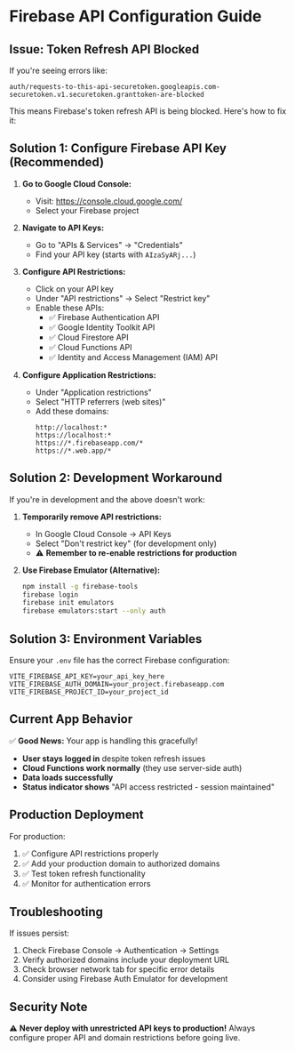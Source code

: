 # Firebase API Configuration Guide

## Issue: Token Refresh API Blocked

If you're seeing errors like:
```
auth/requests-to-this-api-securetoken.googleapis.com-securetoken.v1.securetoken.granttoken-are-blocked
```

This means Firebase's token refresh API is being blocked. Here's how to fix it:

## Solution 1: Configure Firebase API Key (Recommended)

1. **Go to Google Cloud Console:**
   - Visit: https://console.cloud.google.com/
   - Select your Firebase project

2. **Navigate to API Keys:**
   - Go to "APIs & Services" → "Credentials"
   - Find your API key (starts with `AIzaSyARj...`)

3. **Configure API Restrictions:**
   - Click on your API key
   - Under "API restrictions" → Select "Restrict key"
   - Enable these APIs:
     - ✅ Firebase Authentication API
     - ✅ Google Identity Toolkit API
     - ✅ Cloud Firestore API
     - ✅ Cloud Functions API
     - ✅ Identity and Access Management (IAM) API

4. **Configure Application Restrictions:**
   - Under "Application restrictions"
   - Select "HTTP referrers (web sites)"
   - Add these domains:
     ```
     http://localhost:*
     https://localhost:*
     https://*.firebaseapp.com/*
     https://*.web.app/*
     ```

## Solution 2: Development Workaround

If you're in development and the above doesn't work:

1. **Temporarily remove API restrictions:**
   - In Google Cloud Console → API Keys
   - Select "Don't restrict key" (for development only)
   - ⚠️ **Remember to re-enable restrictions for production**

2. **Use Firebase Emulator (Alternative):**
   ```bash
   npm install -g firebase-tools
   firebase login
   firebase init emulators
   firebase emulators:start --only auth
   ```

## Solution 3: Environment Variables

Ensure your `.env` file has the correct Firebase configuration:
```env
VITE_FIREBASE_API_KEY=your_api_key_here
VITE_FIREBASE_AUTH_DOMAIN=your_project.firebaseapp.com
VITE_FIREBASE_PROJECT_ID=your_project_id
```

## Current App Behavior

✅ **Good News:** Your app is handling this gracefully!

- **User stays logged in** despite token refresh issues
- **Cloud Functions work normally** (they use server-side auth)
- **Data loads successfully** 
- **Status indicator shows** "API access restricted - session maintained"

## Production Deployment

For production:
1. ✅ Configure API restrictions properly
2. ✅ Add your production domain to authorized domains
3. ✅ Test token refresh functionality
4. ✅ Monitor for authentication errors

## Troubleshooting

If issues persist:
1. Check Firebase Console → Authentication → Settings
2. Verify authorized domains include your deployment URL
3. Check browser network tab for specific error details
4. Consider using Firebase Auth Emulator for development

## Security Note

⚠️ **Never deploy with unrestricted API keys to production!**
Always configure proper API and domain restrictions before going live.